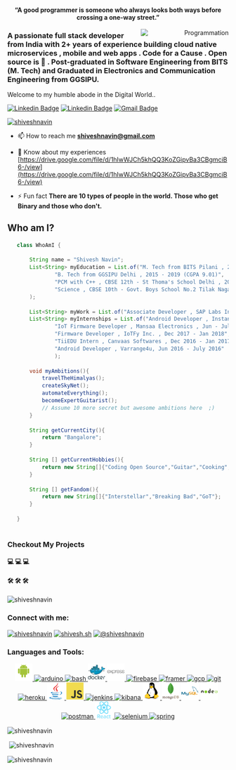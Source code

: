 <h4 align="center">“A good programmer is someone who always looks both ways before crossing a one-way street.”</h4>
<p align="right"><span>   </span><img align="right" src="https://i.giphy.com/media/LmNwrBhejkK9EFP504/200w.webp" alt="Programmation" width="200" /></p>
<h3>A passionate full stack developer from India with 2+ years of experience building cloud native microservices , mobile and web apps . Code for a Cause . Open source is 🤍 . Post-graduated in Software Engineering from BITS (M. Tech) and Graduated in Electronics and Communication Engineering from GGSIPU.</h3>
<p> Welcome to my humble abode in the Digital World.. </p>

[![Linkedin Badge](https://komarev.com/ghpvc/?username=shiveshnavin&label=Profile%20views&color=0e75b6&style=flat)](https://www.linkedin.com/in/shiveshnavin)
[![Linkedin Badge](https://img.shields.io/badge/-shiveshnavin-blue?style=flat-square&logo=Linkedin&logoColor=white&link=https://www.linkedin.com/in/shiveshnavin)](https://www.linkedin.com/in/shiveshnavin) [![Gmail Badge](https://img.shields.io/badge/-shiveshnavin@gmail.com-c14438?style=flat-square&logo=Gmail&logoColor=white&link=mailto:shiveshnavin@gmail.com)](mailto:shiveshnavin@gmail.com)


<p align="left"> <a href="https://github.com/ryo-ma/github-profile-trophy"><img src="https://github-profile-trophy.vercel.app/?username=shiveshnavin" alt="shiveshnavin" /></a> </p>

- 📫 How to reach me **shiveshnavin@gmail.com**

- 📄 Know about my experiences [https://drive.google.com/file/d/1hIwWJCh5khQQ3KoZGipvBa3CBgmciB6-/view](https://drive.google.com/file/d/1hIwWJCh5khQQ3KoZGipvBa3CBgmciB6-/view)

- ⚡ Fun fact **There are 10 types of people in the world. Those who get Binary and those who don't.**


## Who am I?
 ```java
    class WhoAmI {

        String name = "Shivesh Navin";
        List<String> myEducation = List.of("M. Tech from BITS Pilani , 2019 - 2021 (CGPA 8.13)",
                "B. Tech from GGSIPU Delhi , 2015 - 2019 (CGPA 9.01)",
                "PCM with C++ , CBSE 12th - St Thoma's School Delhi , 2013 - 2015 (Agg 92%)",
                "Science , CBSE 10th - Govt. Boys School No.2 Tilak Nagar Delhi , 2013 (CGPA 9.6)"
        );

        List<String> myWork = List.of("Associate Developer , SAP Labs India , 2019 - Present");
        List<String> myInternships = List.of("Android Developer , InstantPay , Jun - July 2018",
                "IoT Firmware Developer , Mansaa Electronics , Jun - July 2018",
                "Firmware Developer , IoTFy Inc. , Dec 2017 - Jan 2018",
                "TiiEDU Intern , Canvaas Softwares , Dec 2016 - Jan 2017",
                "Android Developer , Varrange4u, Jun 2016 - July 2016"
                );

        void myAmbitions(){
            travelTheHimalyas();
            createSkyNet();
            automateEverything();
            becomeExpertGuitarist();
            // Assume 10 more secret but awesome ambitions here  ;)
        }

        String getCurrentCity(){
            return "Bangalore";
        }

        String [] getCurrentHobbies(){
            return new String[]{"Coding Open Source","Guitar","Cooking","And Eating :p "};
        }
        
        String [] getFandom(){
            return new String[]{"Interstellar","Breaking Bad","GoT"};
        }
        
    }
	
 ```
 
<h3 align="left">Checkout My Projects</h3>

<h4>‍💻 ‍💻 ‍💻</h4>


<h4>🛠️ 🛠️ 🛠️</h4>

<p><img align="center" width="250" src="https://i.pinimg.com/originals/bf/83/6f/bf836f62d7858db21736270d2c7d3549.jpg" alt="shiveshnavin" /></p>

<h3 align="left">Connect with me:</h3>
<p align="left">
<a href="https://fb.com/shiveshnavin" target="blank"><img align="center" src="https://raw.githubusercontent.com/rahuldkjain/github-profile-readme-generator/master/src/images/icons/Social/facebook.svg" alt="shiveshnavin" height="30" width="40" /></a>
<a href="https://instagram.com/shivesh.sh" target="blank"><img align="center" src="https://raw.githubusercontent.com/rahuldkjain/github-profile-readme-generator/master/src/images/icons/Social/instagram.svg" alt="shivesh.sh" height="30" width="40" /></a>
<a href="https://www.hackerearth.com/@shiveshnavin" target="blank"><img align="center" src="https://raw.githubusercontent.com/rahuldkjain/github-profile-readme-generator/master/src/images/icons/Social/hackerearth.svg" alt="@shiveshnavin" height="30" width="40" /></a>
</p>

<h3 align="left">Languages and Tools:</h3>
<p align="center"> <a href="https://developer.android.com" target="_blank"> <img src="https://raw.githubusercontent.com/devicons/devicon/master/icons/android/android-original-wordmark.svg" alt="android" width="40" height="40"/> </a> <a href="https://www.arduino.cc/" target="_blank"> <img src="https://cdn.worldvectorlogo.com/logos/arduino-1.svg" alt="arduino" width="40" height="40"/> </a> <a href="https://www.gnu.org/software/bash/" target="_blank"> <img src="https://www.vectorlogo.zone/logos/gnu_bash/gnu_bash-icon.svg" alt="bash" width="40" height="40"/> </a> <a href="https://www.docker.com/" target="_blank"> <img src="https://raw.githubusercontent.com/devicons/devicon/master/icons/docker/docker-original-wordmark.svg" alt="docker" width="40" height="40"/> </a> <a href="https://expressjs.com" target="_blank"> <img src="https://raw.githubusercontent.com/devicons/devicon/master/icons/express/express-original-wordmark.svg" alt="express" width="40" height="40"/> </a> <a href="https://firebase.google.com/" target="_blank"> <img src="https://www.vectorlogo.zone/logos/firebase/firebase-icon.svg" alt="firebase" width="40" height="40"/> </a> <a href="https://www.framer.com/" target="_blank"> <img src="https://www.vectorlogo.zone/logos/framer/framer-icon.svg" alt="framer" width="40" height="40"/> </a> <a href="https://cloud.google.com" target="_blank"> <img src="https://www.vectorlogo.zone/logos/google_cloud/google_cloud-icon.svg" alt="gcp" width="40" height="40"/> </a> <a href="https://git-scm.com/" target="_blank"> <img src="https://www.vectorlogo.zone/logos/git-scm/git-scm-icon.svg" alt="git" width="40" height="40"/> </a> <a href="https://heroku.com" target="_blank"> <img src="https://www.vectorlogo.zone/logos/heroku/heroku-icon.svg" alt="heroku" width="40" height="40"/> </a> <a href="https://www.java.com" target="_blank"> <img src="https://raw.githubusercontent.com/devicons/devicon/master/icons/java/java-original.svg" alt="java" width="40" height="40"/> </a> <a href="https://developer.mozilla.org/en-US/docs/Web/JavaScript" target="_blank"> <img src="https://raw.githubusercontent.com/devicons/devicon/master/icons/javascript/javascript-original.svg" alt="javascript" width="40" height="40"/> </a> <a href="https://www.jenkins.io" target="_blank"> <img src="https://www.vectorlogo.zone/logos/jenkins/jenkins-icon.svg" alt="jenkins" width="40" height="40"/> </a> <a href="https://www.elastic.co/kibana" target="_blank"> <img src="https://www.vectorlogo.zone/logos/elasticco_kibana/elasticco_kibana-icon.svg" alt="kibana" width="40" height="40"/> </a> <a href="https://www.linux.org/" target="_blank"> <img src="https://raw.githubusercontent.com/devicons/devicon/master/icons/linux/linux-original.svg" alt="linux" width="40" height="40"/> </a> <a href="https://www.mongodb.com/" target="_blank"> <img src="https://raw.githubusercontent.com/devicons/devicon/master/icons/mongodb/mongodb-original-wordmark.svg" alt="mongodb" width="40" height="40"/> </a> <a href="https://www.mysql.com/" target="_blank"> <img src="https://raw.githubusercontent.com/devicons/devicon/master/icons/mysql/mysql-original-wordmark.svg" alt="mysql" width="40" height="40"/> </a> <a href="https://nodejs.org" target="_blank"> <img src="https://raw.githubusercontent.com/devicons/devicon/master/icons/nodejs/nodejs-original-wordmark.svg" alt="nodejs" width="40" height="40"/> </a> <a href="https://postman.com" target="_blank"> <img src="https://www.vectorlogo.zone/logos/getpostman/getpostman-icon.svg" alt="postman" width="40" height="40"/> </a> <a href="https://reactjs.org/" target="_blank"> <img src="https://raw.githubusercontent.com/devicons/devicon/master/icons/react/react-original-wordmark.svg" alt="react" width="40" height="40"/> </a> <a href="https://www.selenium.dev" target="_blank"> <img src="https://raw.githubusercontent.com/detain/svg-logos/780f25886640cef088af994181646db2f6b1a3f8/svg/selenium-logo.svg" alt="selenium" width="40" height="40"/> </a> <a href="https://spring.io/" target="_blank"> <img src="https://www.vectorlogo.zone/logos/springio/springio-icon.svg" alt="spring" width="40" height="40"/> </a> </p>

<p><img align="center" src="https://github-readme-stats.vercel.app/api/top-langs?username=shiveshnavin&show_icons=true&locale=en&layout=compact" alt="shiveshnavin" /></p>

<p>&nbsp;<img align="center" src="https://github-readme-stats.vercel.app/api?username=shiveshnavin&show_icons=true&locale=en" alt="shiveshnavin" /></p>

<p><img align="center" src="https://github-readme-streak-stats.herokuapp.com/?user=shiveshnavin&" alt="shiveshnavin" /></p>
